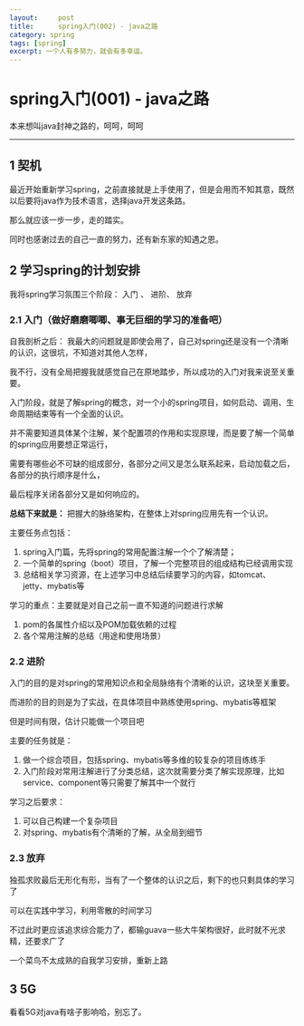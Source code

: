 ```yaml
---
layout:     post
title:      spring入门(002) - java之路
category: spring
tags: [spring]
excerpt: 一个人有多努力，就会有多幸运。
---
```


spring入门(001) - java之路
=======================================

本来想叫java封神之路的，呵呵，呵呵

-----------------------------------------

1 契机
------------------------------------------

最近开始重新学习spring，之前直接就是上手使用了，但是会用而不知其意，既然以后要将java作为技术语言，选择java开发这条路。

那么就应该一步一步，走的踏实。

同时也感谢过去的自己一直的努力，还有新东家的知遇之恩。

2 学习spring的计划安排
------------------------------------------

我将spring学习氛围三个阶段： 入门 、 进阶、 放弃

### 2.1 入门（做好磨磨唧唧、事无巨细的学习的准备吧）

自我剖析之后： 我最大的问题就是即使会用了，自己对spring还是没有一个清晰的认识，这很坑，不知道对其他人怎样，

我不行，没有全局把握我就感觉自己在原地踏步，所以成功的入门对我来说至关重要。

入门阶段，就是了解spring的概念，对一个小的spring项目，如何启动、调用、生命周期结束等有一个全面的认识。

并不需要知道具体某个注解，某个配置项的作用和实现原理，而是要了解一个简单的spring应用要想正常运行，

需要有哪些必不可缺的组成部分，各部分之间又是怎么联系起来，启动加载之后，各部分的执行顺序是什么，

最后程序关闭各部分又是如何响应的。

**总结下来就是：** 把握大的脉络架构，在整体上对spring应用先有一个认识。

主要任务点包括：

1. spring入门篇，先将spring的常用配置注解一个个了解清楚；
2. 一个简单的spring（boot）项目，了解一个完整项目的组成结构已经调用实现
3. 总结相关学习资源，在上述学习中总结后续要学习的内容，如tomcat、jetty、mybatis等

学习的重点：主要就是对自己之前一直不知道的问题进行求解

1. pom的各属性介绍以及POM加载依赖的过程
2. 各个常用注解的总结（用途和使用场景）


### 2.2 进阶

入门的目的是对spring的常用知识点和全局脉络有个清晰的认识，这块至关重要。

而进阶的目的则是为了实战，在具体项目中熟练使用spring、mybatis等框架

但是时间有限，估计只能做一个项目吧

主要的任务就是：

1. 做一个综合项目，包括spring、mybatis等多维的较复杂的项目练练手
2. 入门阶段对常用注解进行了分类总结，这次就需要分类了解实现原理，比如service、component等只需要了解其中一个就行

学习之后要求：

1. 可以自己构建一个复杂项目
2. 对spring、mybatis有个清晰的了解，从全局到细节

### 2.3 放弃

独孤求败最后无形化有形，当有了一个整体的认识之后，剩下的也只剩具体的学习了

可以在实践中学习，利用零散的时间学习

不过此时更应该追求综合能力了，都输guava一些大牛架构很好，此时就不光求精，还要求广了

一个菜鸟不太成熟的自我学习安排，重新上路

3 5G
----------------------------------------------

看看5G对java有啥子影响哈，别忘了。



